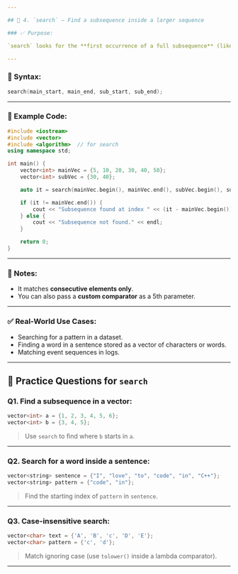 ```yaml
---

## 🔹 4. `search` – Find a subsequence inside a larger sequence

### ✅ Purpose:

`search` looks for the **first occurrence of a full subsequence** (like a smaller vector) inside another sequence.

---
```


### 🔧 Syntax:

```cpp
search(main_start, main_end, sub_start, sub_end);
```

---

### 🧪 Example Code:

```cpp
#include <iostream>
#include <vector>
#include <algorithm>  // for search
using namespace std;

int main() {
    vector<int> mainVec = {5, 10, 20, 30, 40, 50};
    vector<int> subVec = {30, 40};

    auto it = search(mainVec.begin(), mainVec.end(), subVec.begin(), subVec.end());

    if (it != mainVec.end()) {
        cout << "Subsequence found at index " << (it - mainVec.begin()) << endl;
    } else {
        cout << "Subsequence not found." << endl;
    }

    return 0;
}
```

---

### 📌 Notes:

* It matches **consecutive elements only**.
* You can also pass a **custom comparator** as a 5th parameter.

---

### ✅ Real-World Use Cases:

* Searching for a pattern in a dataset.
* Finding a word in a sentence stored as a vector of characters or words.
* Matching event sequences in logs.

---

## 🧠 Practice Questions for `search`

### Q1. Find a subsequence in a vector:

```cpp
vector<int> a = {1, 2, 3, 4, 5, 6};
vector<int> b = {3, 4, 5};
```

> Use `search` to find where `b` starts in `a`.

---

### Q2. Search for a word inside a sentence:

```cpp
vector<string> sentence = {"I", "love", "to", "code", "in", "C++"};
vector<string> pattern = {"code", "in"};
```

> Find the starting index of `pattern` in `sentence`.

---

### Q3. Case-insensitive search:

```cpp
vector<char> text = {'A', 'B', 'c', 'D', 'E'};
vector<char> pattern = {'c', 'd'};
```

> Match ignoring case (use `tolower()` inside a lambda comparator).

---